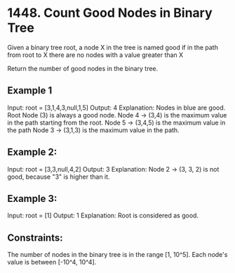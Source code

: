 # 1448. Count Good Nodes in Binary Tree

Given a binary tree root, a node X in the tree is named good if in the path from root to X there are no nodes with a value greater than X

Return the number of good nodes in the binary tree.


## Example 1

Input: root = [3,1,4,3,null,1,5]
Output: 4
Explanation: Nodes in blue are good.
Root Node (3) is always a good node.
Node 4 -> (3,4) is the maximum value in the path starting from the root.
Node 5 -> (3,4,5) is the maximum value in the path
Node 3 -> (3,1,3) is the maximum value in the path.

## Example 2:

Input: root = [3,3,null,4,2]
Output: 3
Explanation: Node 2 -> (3, 3, 2) is not good, because "3" is higher than it.

## Example 3:

Input: root = [1]
Output: 1
Explanation: Root is considered as good.
 

## Constraints:

The number of nodes in the binary tree is in the range [1, 10^5].
Each node's value is between [-10^4, 10^4].
